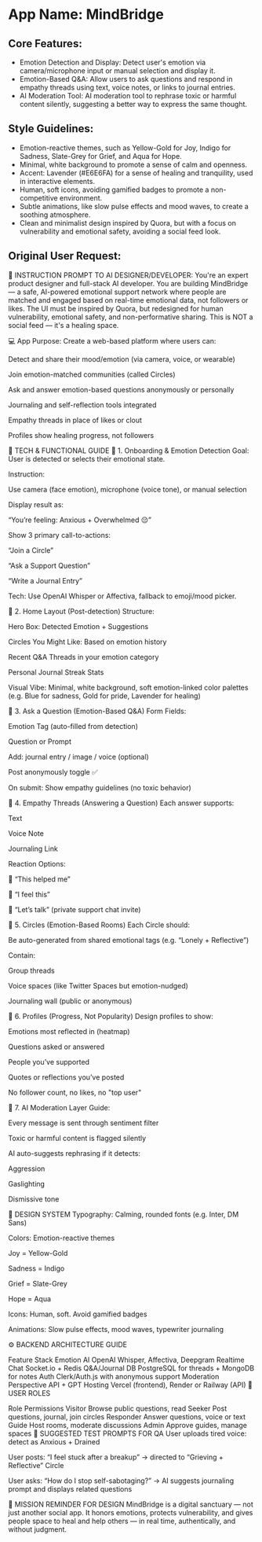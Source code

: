 # **App Name**: MindBridge

## Core Features:

- Emotion Detection and Display: Detect user's emotion via camera/microphone input or manual selection and display it.
- Emotion-Based Q&A: Allow users to ask questions and respond in empathy threads using text, voice notes, or links to journal entries.
- AI Moderation Tool: AI moderation tool to rephrase toxic or harmful content silently, suggesting a better way to express the same thought.

## Style Guidelines:

- Emotion-reactive themes, such as Yellow-Gold for Joy, Indigo for Sadness, Slate-Grey for Grief, and Aqua for Hope.
- Minimal, white background to promote a sense of calm and openness.
- Accent: Lavender (#E6E6FA) for a sense of healing and tranquility, used in interactive elements.
- Human, soft icons, avoiding gamified badges to promote a non-competitive environment.
- Subtle animations, like slow pulse effects and mood waves, to create a soothing atmosphere.
- Clean and minimalist design inspired by Quora, but with a focus on vulnerability and emotional safety, avoiding a social feed look.

## Original User Request:
🧠 INSTRUCTION PROMPT TO AI DESIGNER/DEVELOPER:
You're an expert product designer and full-stack AI developer. You are building MindBridge — a safe, AI-powered emotional support network where people are matched and engaged based on real-time emotional data, not followers or likes. The UI must be inspired by Quora, but redesigned for human vulnerability, emotional safety, and non-performative sharing. This is NOT a social feed — it's a healing space.

💻 App Purpose:
Create a web-based platform where users can:

Detect and share their mood/emotion (via camera, voice, or wearable)

Join emotion-matched communities (called Circles)

Ask and answer emotion-based questions anonymously or personally

Journaling and self-reflection tools integrated

Empathy threads in place of likes or clout

Profiles show healing progress, not followers

🔧 TECH & FUNCTIONAL GUIDE
🔹 1. Onboarding & Emotion Detection
Goal: User is detected or selects their emotional state.

Instruction:

Use camera (face emotion), microphone (voice tone), or manual selection

Display result as:

“You’re feeling: Anxious + Overwhelmed 😔”

Show 3 primary call-to-actions:

“Join a Circle”

“Ask a Support Question”

“Write a Journal Entry”

Tech:
Use OpenAI Whisper or Affectiva, fallback to emoji/mood picker.

🔹 2. Home Layout (Post-detection)
Structure:

Hero Box: Detected Emotion + Suggestions

Circles You Might Like: Based on emotion history

Recent Q&A Threads in your emotion category

Personal Journal Streak Stats

Visual Vibe:
Minimal, white background, soft emotion-linked color palettes
(e.g. Blue for sadness, Gold for pride, Lavender for healing)

🔹 3. Ask a Question (Emotion-Based Q&A)
Form Fields:

Emotion Tag (auto-filled from detection)

Question or Prompt

Add: journal entry / image / voice (optional)

Post anonymously toggle ✅

On submit: Show empathy guidelines (no toxic behavior)

🔹 4. Empathy Threads (Answering a Question)
Each answer supports:

Text

Voice Note

Journaling Link

Reaction Options:

💜 “This helped me”

🥲 “I feel this”

🤝 “Let’s talk” (private support chat invite)

🔹 5. Circles (Emotion-Based Rooms)
Each Circle should:

Be auto-generated from shared emotional tags (e.g. “Lonely + Reflective”)

Contain:

Group threads

Voice spaces (like Twitter Spaces but emotion-nudged)

Journaling wall (public or anonymous)

🔹 6. Profiles (Progress, Not Popularity)
Design profiles to show:

Emotions most reflected in (heatmap)

Questions asked or answered

People you’ve supported

Quotes or reflections you’ve posted

No follower count, no likes, no "top user"

🔹 7. AI Moderation Layer
Guide:

Every message is sent through sentiment filter

Toxic or harmful content is flagged silently

AI auto-suggests rephrasing if it detects:

Aggression

Gaslighting

Dismissive tone

🎨 DESIGN SYSTEM
Typography: Calming, rounded fonts (e.g. Inter, DM Sans)

Colors: Emotion-reactive themes

Joy = Yellow-Gold

Sadness = Indigo

Grief = Slate-Grey

Hope = Aqua

Icons: Human, soft. Avoid gamified badges

Animations: Slow pulse effects, mood waves, typewriter journaling

⚙️ BACKEND ARCHITECTURE GUIDE

Feature	Stack
Emotion AI	OpenAI Whisper, Affectiva, Deepgram
Realtime Chat	Socket.io + Redis
Q&A/Journal DB	PostgreSQL for threads + MongoDB for notes
Auth	Clerk/Auth.js with anonymous support
Moderation	Perspective API + GPT
Hosting	Vercel (frontend), Render or Railway (API)
🤝 USER ROLES

Role	Permissions
Visitor	Browse public questions, read
Seeker	Post questions, journal, join circles
Responder	Answer questions, voice or text
Guide	Host rooms, moderate discussions
Admin	Approve guides, manage spaces
🧪 SUGGESTED TEST PROMPTS FOR QA
User uploads tired voice: detect as Anxious + Drained

User posts: “I feel stuck after a breakup” → directed to “Grieving + Reflective” Circle

User asks: “How do I stop self-sabotaging?” → AI suggests journaling prompt and displays related questions

🧠 MISSION REMINDER FOR DESIGN
MindBridge is a digital sanctuary — not just another social app.
It honors emotions, protects vulnerability, and gives people space to heal and help others — in real time, authentically, and without judgment.
  